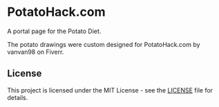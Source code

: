 # PotatoHack.com

A portal page for the Potato Diet.

The potato drawings were custom designed for PotatoHack.com by vanvan98 on Fiverr.

## License

This project is licensed under the MIT License - see the [LICENSE](LICENSE) file for details.
